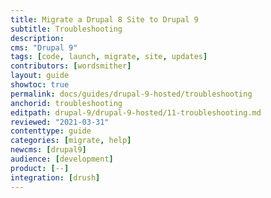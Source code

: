 ```yaml
---
title: Migrate a Drupal 8 Site to Drupal 9
subtitle: Troubleshooting
description: 
cms: "Drupal 9"
tags: [code, launch, migrate, site, updates]
contributors: [wordsmither]
layout: guide
showtoc: true
permalink: docs/guides/drupal-9-hosted/troubleshooting
anchorid: troubleshooting
editpath: drupal-9/drupal-9-hosted/11-troubleshooting.md
reviewed: "2021-03-31"
contenttype: guide
categories: [migrate, help]
newcms: [drupal9]
audience: [development]
product: [--]
integration: [drush]
---
```


<Partial file="drupal-9/troubleshooting-drush.md" />

<Partial file="drupal-9/troubleshooting-general.md" />